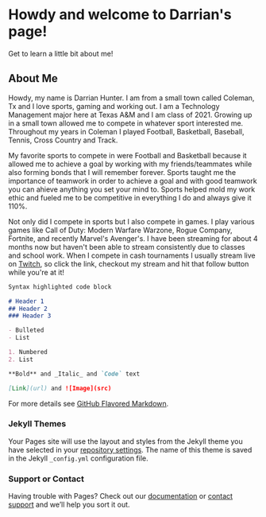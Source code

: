 # Howdy and welcome to Darrian's page!

Get to learn a little bit about me!

## About Me

Howdy, my name is Darrian Hunter. I am from a small town called Coleman, Tx and I love sports, gaming and working out. I am a Technology Management major here at Texas A&M and I am class of 2021. Growing up in a small town allowed me to compete in whatever sport interested me. Throughout my years in Coleman I played Football, Basketball, Baseball, Tennis, Cross Country and Track. 

My favorite sports to compete in were Football and Basketball because it allowed me to achieve a goal by working with my friends/teammates while also forming bonds that I will remember forever. Sports taught me the importance of teamwork in order to achieve a goal and with good teamwork you can ahieve anything you set your mind to. Sports helped mold my work ethic and fueled me to be competitive in everything I do and always give it 110%.

Not only did I compete in sports but I also compete in games. I play various games like Call of Duty: Modern Warfare Warzone, Rogue Company, Fortnite, and recently Marvel's Avenger's. I have been streaming for about 4 months now but haven't been able to stream consistently due to classes and school work. When I compete in cash tournaments I usually stream live on [Twitch](https://www.twitch.tv/drheadclapper), so click the link, checkout my stream and hit that follow button while you're at it!

```markdown
Syntax highlighted code block

# Header 1
## Header 2
### Header 3

- Bulleted
- List

1. Numbered
2. List

**Bold** and _Italic_ and `Code` text

[Link](url) and ![Image](src)
```

For more details see [GitHub Flavored Markdown](https://guides.github.com/features/mastering-markdown/).

### Jekyll Themes

Your Pages site will use the layout and styles from the Jekyll theme you have selected in your [repository settings](https://github.com/gvgtw/tcmg412-project2/settings). The name of this theme is saved in the Jekyll `_config.yml` configuration file.

### Support or Contact

Having trouble with Pages? Check out our [documentation](https://docs.github.com/categories/github-pages-basics/) or [contact support](https://github.com/contact) and we’ll help you sort it out.
